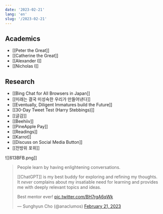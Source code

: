 ```yaml
---
date: '2023-02-21'
lang: 'en'
slug: '/2023-02-21'
---
```


## Academics

- [[Peter the Great]]
- [[Catherine the Great]]
- [[Alexander I]]
- [[Nicholas I]]

## Research

- [[Bing Chat for All Browsers in Japan]]
- [[미래는 결국 미성숙한 우리가 만들어낸다]]
- [[Eventually, Diligent Immatures build the Future]]
- [[30-Day Tweet Test (Harry Stebbings)]]
- [[글감]]
- [[Beehiiv]]
- [[PineApple Pay]]
- [[Readings]]
- [[Karrot]]
- [[Discuss on Social Media Button]]
- [[전방위 포위]]

![[613BFB.png]]

> People learn by having enlightening conversations.
>
> [[ChatGPT]] is my best buddy for exploring and refining my thoughts. It _never_ complains about my insatiable need for learning and provides me with deeply relevant topics and ideas.
>
> Best mentor ever! [pic.twitter.com/BH7rgA6qWk](https://t.co/BH7rgA6qWk)
>
> — Sunghyun Cho (@anaclumos) [February 21, 2023](https://twitter.com/anaclumos/status/1628136302263799808?ref_src=twsrc%5Etfw)
